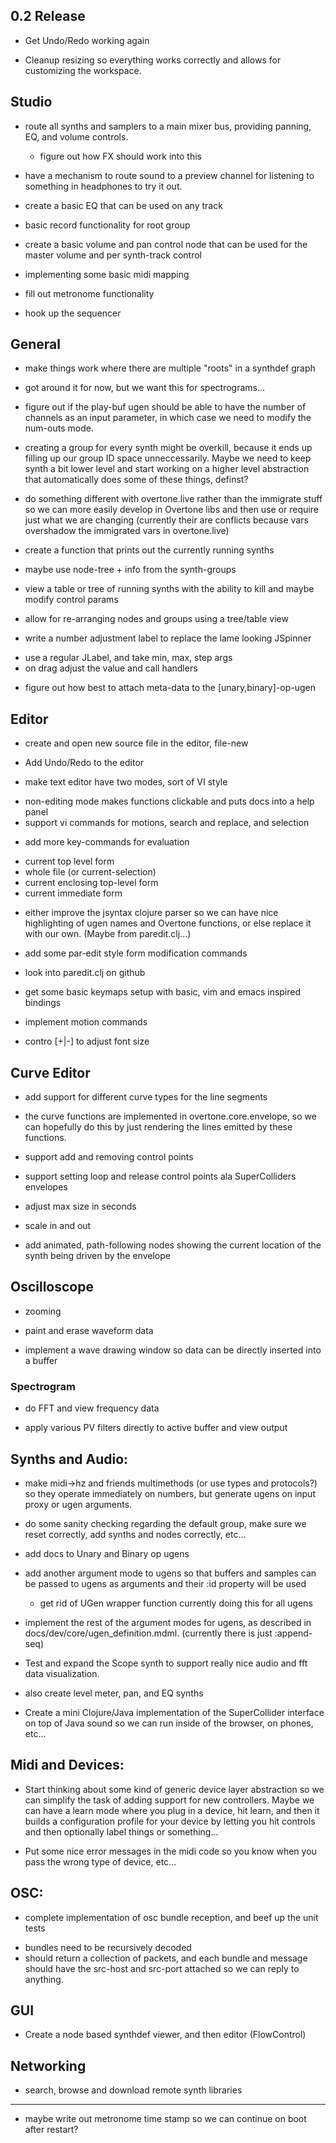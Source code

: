 ## 0.2 Release

* Get Undo/Redo working again

* Cleanup resizing so everything works correctly and allows for customizing the
workspace.

## Studio

* route all synths and samplers to a main mixer bus, providing panning, EQ, and
volume controls.
  - figure out how FX should work into this

* have a mechanism to route sound to a preview channel for listening to
something in headphones to try it out.

* create a basic EQ that can be used on any track

* basic record functionality for root group

* create a basic volume and pan control node that can be used for the master
volume and per synth-track control

* implementing some basic midi mapping

* fill out metronome functionality

* hook up the sequencer

## General

* make things work where there are multiple "roots" in a synthdef graph
 - got around it for now, but we want this for spectrograms...

* figure out if the play-buf ugen should be able to have the number of channels
as an input parameter, in which case we need to modify the num-outs mode.

* creating a group for every synth might be overkill, because it ends up filling
up our group ID space unneccessarily.  Maybe we need to keep synth a bit lower
level and start working on a higher level abstraction that automatically does
some of these things, definst?

* do something different with overtone.live rather than the immigrate stuff so
we can more easily develop in Overtone libs and then use or require just what
we are changing (currently their are conflicts because vars overshadow the
immigrated vars in overtone.live)

* create a function that prints out the currently running synths
 - maybe use node-tree + info from the synth-groups

* view a table or tree of running synths with the ability to kill and maybe
modify control params

* allow for re-arranging nodes and groups using a tree/table view

* write a number adjustment label to replace the lame looking JSpinner 
 - use a regular JLabel, and take min, max, step args
 - on drag adjust the value and call handlers

* figure out how best to attach meta-data to the [unary,binary]-op-ugen

## Editor 

* create and open new source file in the editor, file-new

* Add Undo/Redo to the editor

* make text editor have two modes, sort of VI style
 - non-editing mode makes functions clickable and puts docs into a help panel
 - support vi commands for motions, search and replace, and selection

* add more key-commands for evaluation
 - current top level form 
 - whole file (or current-selection)
 - current enclosing top-level form
 - current immediate form

* either improve the jsyntax clojure parser so we can have nice highlighting of
ugen names and Overtone functions, or else replace it with our own.  (Maybe
from paredit.clj...)

* add some par-edit style form modification commands
 - look into paredit.clj on github

* get some basic keymaps setup with basic, vim and emacs inspired bindings

* implement motion commands

* contro [+|-] to adjust font size

## Curve Editor

* add support for different curve types for the line segments
 - the curve functions are implemented in overtone.core.envelope, so we can 
hopefully do this by just rendering the lines emitted by these functions.

* support add and removing control points

* support setting loop and release control points ala SuperColliders envelopes

* adjust max size in seconds

* scale in and out

* add animated, path-following nodes showing the current location of the synth
being driven by the envelope

## Oscilloscope

* zooming

* paint and erase waveform data

* implement a wave drawing window so data can be directly inserted into a buffer

### Spectrogram

* do FFT and view frequency data

* apply various PV filters directly to active buffer and view output

## Synths and Audio:

* make midi->hz and friends multimethods (or use types and protocols?) so they
operate immediately on numbers, but generate ugens on input proxy or ugen
arguments.

* do some sanity checking regarding the default group, make sure we reset
correctly, add synths and nodes correctly, etc...

* add docs to Unary and Binary op ugens 

* add another argument mode to ugens so that buffers and samples can be passed
to ugens as arguments and their :id property will be used 
  - get rid of UGen wrapper function currently doing this for all ugens

* implement the rest of the argument modes for ugens, as described in
  docs/dev/core/ugen_definition.mdml.
 (currently there is just :append-seq)

* Test and expand the Scope synth to support really nice audio and fft data
visualization.
 - also create level meter, pan, and EQ synths

* Create a mini Clojure/Java implementation of the SuperCollider interface on
top of Java sound so we can run inside of the browser, on phones, etc...

## Midi and Devices:

* Start thinking about some kind of generic device layer abstraction so we can
simplify the task of adding support for new controllers.  Maybe we can have a
learn mode where you plug in a device, hit learn, and then it builds a
configuration profile for your device by letting you hit controls and then
optionally label things or something...

* Put some nice error messages in the midi code so you know when you pass the
wrong type of device, etc... 

## OSC: 

* complete implementation of osc bundle reception, and beef up the unit tests
 - bundles need to be recursively decoded
 - should return a collection of packets, and each bundle and message should
   have the src-host and src-port attached so we can reply to anything.

## GUI

* Create a node based synthdef viewer, and then editor (FlowControl)

## Networking

* search, browse and download remote synth libraries 


-----------------------------

* maybe write out metronome time stamp so we can continue on boot after restart?
